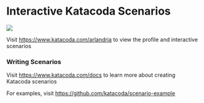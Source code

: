 # Interactive Katacoda Scenarios

[![](http://shields.katacoda.com/katacoda/arlandria/count.svg)](https://www.katacoda.com/arlandria "Get your profile on Katacoda.com")

Visit https://www.katacoda.com/arlandria to view the profile and interactive scenarios

### Writing Scenarios
Visit https://www.katacoda.com/docs to learn more about creating Katacoda scenarios

For examples, visit https://github.com/katacoda/scenario-example
